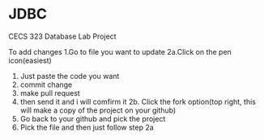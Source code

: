 # JDBC

CECS 323 Database Lab Project

To add changes 
1.Go to file you want to update
2a.Click on the pen icon(easiest)
  1. Just paste the code you want
  2. commit change
  3. make pull request
  4. then send it and i will comfirm it
2b. Click the fork option(top right, this will make a copy of the project on your github)
  1. Go back to your github and pick the project
  2. Pick the file and then just follow step 2a
